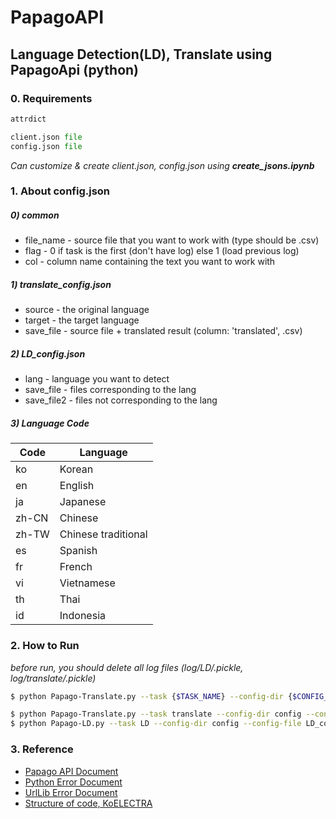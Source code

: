 # PapagoAPI
## Language Detection(LD), Translate using PapagoApi (python)

### 0. Requirements 
```python 
attrdict
```
```python
client.json file
config.json file
```

*Can customize & create client.json, config.json using __create_jsons.ipynb__*


### 1. About config.json 
##### 0) common 
- file_name - source file that you want to work with (type should be .csv)
- flag - 0 if task is the first (don't have log) else 1 (load previous log)
- col - column name containing the text you want to work with

##### 1) translate_config.json
- source - the original language
- target - the target language
- save_file - source file + translated result (column: 'translated', .csv)

##### 2) LD_config.json
- lang - language you want to detect
- save_file - files corresponding to the lang
- save_file2 - files not corresponding to the lang

##### 3) Language Code

Code | Language 
--|--
ko | Korean
en | English
ja | Japanese
zh-CN | Chinese
zh-TW | Chinese traditional
es | Spanish
fr | French
vi | Vietnamese
th | Thai
id | Indonesia

### 2. How to Run 
*before run, you should delete all log files (log/LD/.pickle, log/translate/.pickle)*

```bash
$ python Papago-Translate.py --task {$TASK_NAME} --config-dir {$CONFIG_DIR} --config-file {$CONFIG_FILE}   
```

```bash
$ python Papago-Translate.py --task translate --config-dir config --config-file translate_config.json
$ python Papago-LD.py --task LD --config-dir config --config-file LD_config.json
```

   
### 3. Reference  
- [Papago API Document](https://developers.naver.com/docs/papago/README.md) 
- [Python Error Document](https://docs.python.org/3/tutorial/errors.html)
- [UrlLib Error Document](https://github.com/python/cpython/blob/3.11/Lib/urllib/error.py)
- [Structure of code, KoELECTRA](https://github.com/monologg/KoELECTRA)
